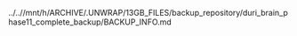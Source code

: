 ../..//mnt/h/ARCHIVE/.UNWRAP/13GB_FILES/backup_repository/duri_brain_phase11_complete_backup/BACKUP_INFO.md